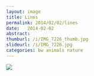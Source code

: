 ```yaml
---
layout: image
title: Lines
permalink: 2014/02/02/lines
date:   2014-02-02
abstract: 
thumburl: /i/IMG_7226_thumb.jpg
slideurl: /i/IMG_7226.jpg
categories: bw animals nature
---
```

![]({{site.url}}/i/IMG_7226.jpg)

